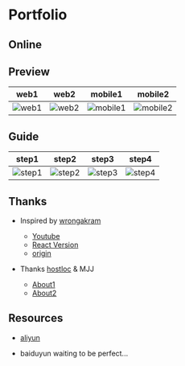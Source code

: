 # Portfolio

## Online


## Preview

|   web1  | web2| mobile1| mobile2|
|   :--------:    | :-----:  |  :----:  | :----:  |
| ![web1](https://z3.ax1x.com/2021/09/21/4YFEUU.png)   |   ![web2](https://z3.ax1x.com/2021/09/21/4YFMK1.png)  |![mobile1](https://z3.ax1x.com/2021/09/21/4YFN2d.png)  |![mobile2](https://z3.ax1x.com/2021/09/21/4YFwrt.png)  |


## Guide

|  step1  |step2|step3|step4|
|   :--------:    | :-----:  |  :----:  | :----:  |
| ![step1](https://z3.ax1x.com/2021/09/21/4YFDVf.png)   |   ![step2](https://z3.ax1x.com/2021/09/21/4YF6Pg.png)  |![step3](https://z3.ax1x.com/2021/09/21/4YF2xs.png)  |![step4](https://z3.ax1x.com/2021/09/21/4YFfrq.png)  |


## Thanks

- Inspired by [wrongakram](https://github.com/wrongakram)
    - [Youtube](https://www.youtube.com/watch?v=ig7ZPRRqMz0)
    - [React Version](https://github.com/wrongakram/ar-episode1)
    - [origin](https://melriver.com/)

- Thanks [hostloc](https://hostloc.com/forum.php) & MJJ
    - [About1](https://hostloc.com/thread-894527-1-1.html)
    - [About2](https://hostloc.com/thread-893502-1-1.html)  

## Resources

- [aliyun](https://www.aliyundrive.com/s/s1KNJQNoHWv)

- baiduyun waiting to be perfect...
